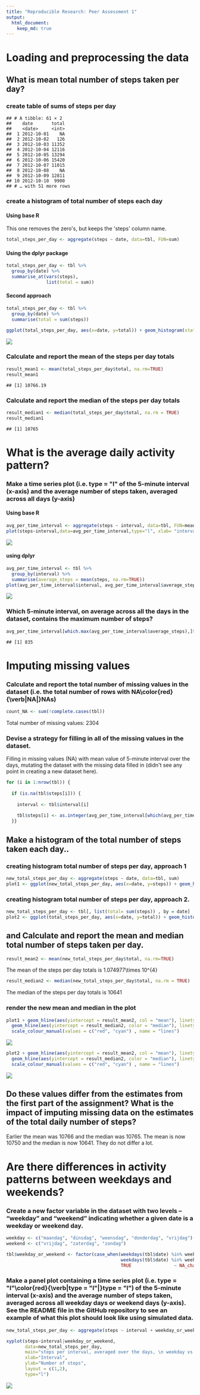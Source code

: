 ```yaml
---
title: "Reproducible Research: Peer Assessment 1"
output: 
  html_document:
    keep_md: true
---
```



# Loading and preprocessing the data




## What is mean total number of steps taken per day?


### create table of sums of steps per day

```
## # A tibble: 61 × 2
##    date       total
##    <date>     <int>
##  1 2012-10-01    NA
##  2 2012-10-02   126
##  3 2012-10-03 11352
##  4 2012-10-04 12116
##  5 2012-10-05 13294
##  6 2012-10-06 15420
##  7 2012-10-07 11015
##  8 2012-10-08    NA
##  9 2012-10-09 12811
## 10 2012-10-10  9900
## # … with 51 more rows
```

### create a histogram of total number of steps each day

#### Using base R
This one removes the zero's, but keeps the 'steps' column name.


```r
total_steps_per_day <- aggregate(steps ~ date, data=tbl, FUN=sum)
```


#### Using the dplyr package


```r
total_steps_per_day <- tbl %>%                  
  group_by(date) %>%                          
  summarise_at(vars(steps),                    
               list(total = sum))
```

#### Second approach


```r
total_steps_per_day <- tbl %>%
  group_by(date) %>%
  summarise(total = sum(steps))
```


```r
ggplot(total_steps_per_day, aes(x=date, y=total)) + geom_histogram(stat = "identity")
```

![](PA1_template_files/figure-html/unnamed-chunk-6-1.png)<!-- -->

### Calculate and report the mean of the steps per day totals

```r
result_mean1 <- mean(total_steps_per_day$total, na.rm=TRUE)
result_mean1
```

```
## [1] 10766.19
```


### Calculate and report the median of the steps per day totals

```r
result_median1 <- median(total_steps_per_day$total, na.rm = TRUE)
result_median1
```

```
## [1] 10765
```

# What is the average daily activity pattern?

### Make a time series plot (i.e. type = "l" of the 5-minute interval (x-axis) and the average number of steps taken, averaged across all days (y-axis)


#### Using base R

```r
avg_per_time_interval <- aggregate(steps ~ interval, data=tbl, FUN=mean, na.rm = TRUE)
plot(steps~interval,data=avg_per_time_interval,type="l", xlab= "interval", ylab="Number of steps")
```

![](PA1_template_files/figure-html/unnamed-chunk-9-1.png)<!-- -->


#### using dplyr

```r
avg_per_time_interval <- tbl %>%
  group_by(interval) %>%
  summarise(average_steps = mean(steps, na.rm=TRUE))
plot(avg_per_time_interval$interval, avg_per_time_interval$average_steps, type="l", xlab="Interval", ylab="Number of steps")
```

![](PA1_template_files/figure-html/unnamed-chunk-10-1.png)<!-- -->

### Which 5-minute interval, on average across all the days in the dataset, contains the maximum number of steps?

```r
avg_per_time_interval[which.max(avg_per_time_interval$average_steps),]$interval
```

```
## [1] 835
```

# Imputing missing values


### Calculate and report the total number of missing values in the dataset (i.e. the total number of rows with NA\color{red}{\verb|NA|}NAs)

```r
count_NA <- sum(!complete.cases(tbl))
```

Total number of missing values: 2304 


### Devise a strategy for filling in all of the missing values in the dataset. 
Filling in missing values (NA) with mean value of 5-minute interval over the days,
mutating the dataset with the missing data filled in (didn't see any point in creating a new dataset here).


```r
for (i in 1:nrow(tbl)) {
  
  if (is.na(tbl$steps[i])) {
    
    interval <- tbl$interval[i]
                          
    tbl$steps[i] <- as.integer(avg_per_time_interval[which(avg_per_time_interval$interval==interval), "average_steps"])
  }}
```

## Make a histogram of the total number of steps taken each day.. 

### creating histogram total number of steps per day, approach 1

```r
new_total_steps_per_day <- aggregate(steps ~ date, data=tbl, sum)
plot1 <- ggplot(new_total_steps_per_day, aes(x=date, y=steps)) + geom_histogram(stat = "identity")
```

### creating histogram total number of steps per day, approach 2. 

```r
new_total_steps_per_day <- tbl[, list(total= sum(steps)) , by = date]
plot2 <- ggplot(total_steps_per_day, aes(x=date, y=total)) + geom_histogram(stat= "identity")
```

## and Calculate and report the mean and median total number of steps taken per day. 

```r
result_mean2 <- mean(new_total_steps_per_day$total, na.rm=TRUE)
```

The mean of the steps per day totals is 1.074977\times 10^{4}

```r
result_median2 <- median(new_total_steps_per_day$total, na.rm = TRUE)
```
The median of the steps per day totals is 10641

### render the new mean and median in the plot

```r
plot1 + geom_hline(aes(yintercept = result_mean2, col = "mean"), linetype = 1, size = 1) + 
  geom_hline(aes(yintercept = result_median2, color = "median"), linetype = 1, size = 1) + 
  scale_colour_manual(values = c("red", "cyan") , name = "lines")
```

![](PA1_template_files/figure-html/unnamed-chunk-18-1.png)<!-- -->


```r
plot2 + geom_hline(aes(yintercept = result_mean2, col = "mean"), linetype = 1, size = 1) + 
  geom_hline(aes(yintercept = result_median2, color = "median"), linetype = 1, size = 1) + 
  scale_colour_manual(values = c("red", "cyan") , name = "lines")
```

![](PA1_template_files/figure-html/unnamed-chunk-19-1.png)<!-- -->


## Do these values differ from the estimates from the first part of the assignment? What is the impact of imputing missing data on the estimates of the total daily number of steps?

Earlier the mean was 10766 and the median was 10765.
The mean is now 10750 and the median is now 10641.
They do not differ a lot.




# Are there differences in activity patterns between weekdays and weekends?

### Create a new factor variable in the dataset with two levels – “weekday” and “weekend” indicating whether a given date is a weekday or weekend day.


```r
weekday <- c("maandag", "dinsdag", "woensdag", "donderdag", "vrijdag")
weekend <- c("vrijdag", "zaterdag", "zondag")

tbl$weekday_or_weekend <- factor(case_when(weekdays(tbl$date) %in% weekday ~ "weekday",
                                           weekdays(tbl$date) %in% weekend ~ "weekend",
                                           TRUE                ~ NA_character_))
```

### Make a panel plot containing a time series plot (i.e. type = "l"\color{red}{\verb|type = "l"|}type = "l") of the 5-minute interval (x-axis) and the average number of steps taken, averaged across all weekday days or weekend days (y-axis). See the README file in the GitHub repository to see an example of what this plot should look like using simulated data.


```r
new_total_steps_per_day <- aggregate(steps ~ interval + weekday_or_weekend, data=tbl, sum)

xyplot(steps~interval|weekday_or_weekend,
       data=new_total_steps_per_day,
       main="steps per interval, averaged over the days, \n weekday vs. weekend",
       xlab="Interval",
       ylab="Number of steps",
       layout = c(1,2),
       type="l")
```

![](PA1_template_files/figure-html/unnamed-chunk-21-1.png)<!-- -->

















